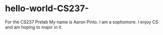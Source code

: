 # hello-world-CS237-
For the CS237 Prelab
My name is Aaron Pinto.
I am a sophomore.
I enjoy CS and am hoping to major in it.
